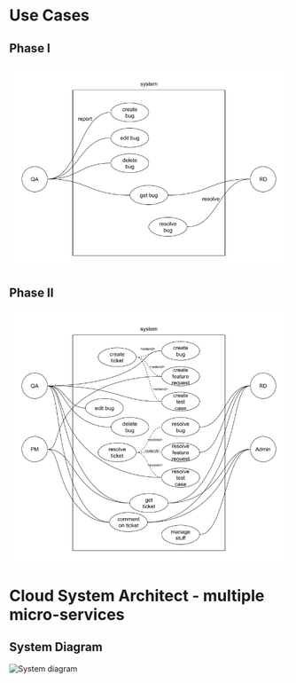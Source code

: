 # Use Cases

## Phase I

![Phase I use cases](./use_cases/phase_1.png)

## Phase II

![Phase II use cases](./use_cases/phase_2.png)


# Cloud System Architect - multiple micro-services

## System Diagram

![System diagram](./use_cases/system_diagram.png)